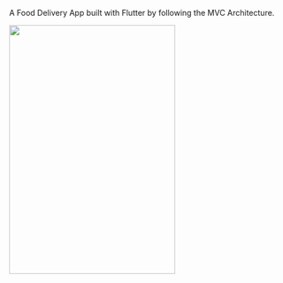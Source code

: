 A Food Delivery App built with Flutter by following the MVC Architecture.

<img src="https://user-images.githubusercontent.com/75217894/163344575-0d087984-0867-4539-a02b-db81956becfb.png" width="300" height="450" />

<!-- ![1](https://user-images.githubusercontent.com/75217894/163344575-0d087984-0867-4539-a02b-db81956becfb.png) 

![2](https://user-images.githubusercontent.com/75217894/163344669-ac0d08c7-93b6-4e41-8bcd-964ec1f5305b.png) ![3](https://user-images.githubusercontent.com/75217894/163344841-85eafd02-f0cc-49b9-ba44-6861bfd93617.png) ![4](https://user-images.githubusercontent.com/75217894/163344847-e3085055-1d36-408c-9e6d-50aa3c3028b1.png) ![5](https://user-images.githubusercontent.com/75217894/163344855-5490b725-c642-4e88-a328-d3b5cd9bcda3.png) -->
